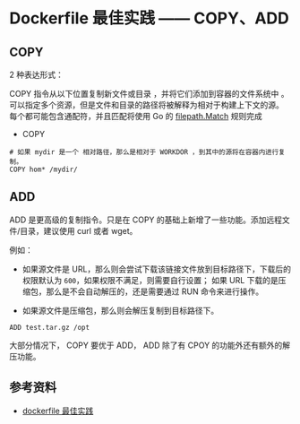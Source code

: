 # Dockerfile 最佳实践 —— COPY、ADD

## COPY

2 种表达形式：

COPY 指令从以下位置复制新文件或目录 <src> ，并将它们添加到容器的文件系统中 <dest>。
<src>可以指定多个资源，但是文件和目录的路径将被解释为相对于构建上下文的源。
每个都<src>可能包含通配符，并且匹配将使用 Go 的 [filepath.Match](http://golang.org/pkg/path/filepath#Match) 规则完成

- COPY <src> <dest>

```shell
# 如果 mydir 是一个 相对路径，那么是相对于 WORKDOR ，到其中的源将在容器内进行复制。
COPY hom* /mydir/
```

## ADD

ADD 是更高级的复制指令。只是在 COPY 的基础上新增了一些功能。添加远程文件/目录，建议使用 curl 或者 wget。

例如：

- 如果源文件是 URL，那么则会尝试下载该链接文件放到目标路径下，下载后的权限默认为 `600`，如果权限不满足，则需要自行设置；
如果 URL 下载的是压缩包，那么是不会自动解压的，还是需要通过 RUN 命令来进行操作。

- 如果源文件是压缩包，那么则会解压复制到目标路径下。

```shell
ADD test.tar.gz /opt
```

大部分情况下， COPY 要优于 ADD， ADD 除了有 CPOY 的功能外还有额外的解压功能。

## 参考资料

- [dockerfile 最佳实践](https://docs.docker.com/engine/reference/builder/)
